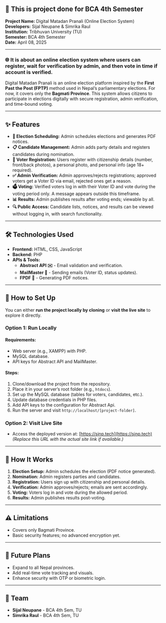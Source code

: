 ## 📝 This is project done for BCA 4th Semester

**Project Name:** Digital Matadan Pranali (Online Election System)  
**Developers:** Sijal Neupane & Simrika Raul  
**Institution:** Tribhuvan University (TU)  
**Semester:** BCA 4th Semester  
**Date:** April 08, 2025  

---

### 🌐 It is about an online election system where users can register, wait for verification by admin, and then vote in time if account is verified.

Digital Matadan Pranali is an online election platform inspired by the **First Past the Post (FPTP)** method used in Nepal’s parliamentary elections. For now, it covers only the **Bagmati Province**. This system allows citizens to participate in elections digitally with secure registration, admin verification, and time-bound voting.

---

## ✨ Features

- **🔔 Election Scheduling:** Admin schedules elections and generates PDF notices.  
- **📋 Candidate Management:** Admin adds party details and registers candidates during nomination.  
- **👤 Voter Registration:** Users register with citizenship details (number, front/back photos), a personal photo, and personal info (age 18+ required).  
- **✅ Admin Verification:** Admin approves/rejects registrations; approved voters get a Voter ID via email, rejected ones get a reason.  
- **🗳️ Voting:** Verified voters log in with their Voter ID and vote during the voting period only. A message appears outside this timeframe.  
- **📊 Results:** Admin publishes results after voting ends; viewable by all.  
- **🔍 Public Access:** Candidate lists, notices, and results can be viewed without logging in, with search functionality.

---

## 🛠️ Technologies Used

- **Frontend:** HTML, CSS, JavaScript  
- **Backend:** PHP  
- **APIs & Tools:**  
  - **Abstract API ✉️** - Email validation and verification.  
  - **MailMaster 📧** - Sending emails (Voter ID, status updates).  
  - **FPDF 📄** - Generating PDF notices.

---

## 🚀 How to Set Up

You can either **run the project locally by cloning** or **visit the live site** to explore it directly.

### Option 1: Run Locally
#### Requirements:
- Web server (e.g., XAMPP) with PHP.  
- MySQL database.  
- API keys for Abstract API and MailMaster.  

#### Steps:
1. Clone/download the project from the repository.  
2. Place it in your server’s root folder (e.g., `htdocs`).  
3. Set up the MySQL database (tables for voters, candidates, etc.).  
4. Update database credentials in PHP files.  
5. Add API keys to the configuration for Abstract Api.  
6. Run the server and visit `http://localhost/[project-folder]`.

### Option 2: Visit Live Site
- Access the deployed version at: [https://sjnp.tech](https://sjnp.tech)  
  *(Replace this URL with the actual site link if available.)*

---

## 📖 How It Works

1. **Election Setup:** Admin schedules the election (PDF notice generated).  
2. **Nomination:** Admin registers parties and candidates.  
3. **Registration:** Users sign up with citizenship and personal details.  
4. **Verification:** Admin approves/rejects; emails are sent accordingly.  
5. **Voting:** Voters log in and vote during the allowed period.  
6. **Results:** Admin publishes results post-voting.

---

## ⚠️ Limitations

- Covers only Bagmati Province.  
- Basic security features; no advanced encryption yet.

---

## 🌟 Future Plans

- Expand to all Nepal provinces.  
- Add real-time vote tracking and visuals.  
- Enhance security with OTP or biometric login.

---

## 👥 Team

- **Sijal Neupane** - BCA 4th Sem, TU  
- **Simrika Raul** - BCA 4th Sem, TU
